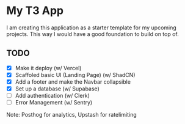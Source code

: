 # My T3 App

I am creating this application as a starter template for my upcoming projects. This way I would have a good foundation to build on top of.

## TODO

- [x] Make it deploy (w/ Vercel)
- [x] Scaffoled basic UI (Landing Page) (w/ ShadCN)
- [x] Add a footer and make the Navbar collapsible
- [x] Set up a database (w/ Supabase)
- [ ] Add authentication (w/ Clerk)
- [ ] Error Management (w/ Sentry)

Note: Posthog for analytics, Upstash for ratelimiting
